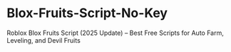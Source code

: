 # Blox-Fruits-Script-No-Key
Roblox Blox Fruits Script (2025 Update) – Best Free Scripts for Auto Farm, Leveling, and Devil Fruits
